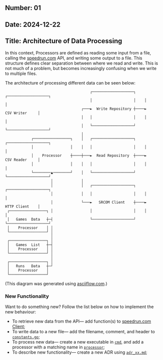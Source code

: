 ## Number: 01
## Date: 2024-12-22
## Title: Architecture of Data Processing

In this context, Processors are defined as reading some input from a file, calling 
the [speedrun.com](https://www.speedrun.com) API, and writing some output to a file. 
This structure defines clear separation between where we read and write. This is not 
much of a problem, but becomes increasingly confusing when we write to multiple files. 

The architecture of processing different data can be seen below:
                                                                                         
```                                                                               
                                       ┌───────────────────┐    ┌───────────────────┐ 
                                       │                   │    │                   │ 
                                   ┌───►  Write Repository ┼────►    CSV Writer     │ 
                                   │   │                   │    │                   │ 
                                   │   └───────────────────┘    └───────────────────┘ 
                                   │                                                  
            ┌─────────────────┐    │   ┌───────────────────┐    ┌───────────────────┐ 
            │                 │    │   │                   │    │                   │ 
            │    Processor    ┼────┼───►  Read Repository  ┼────►    CSV Reader     │ 
            │                 │    │   │                   │    │                   │ 
            └────────▲────────┘    │   └───────────────────┘    └───────────────────┘ 
                     │             │                                                  
                     │             │   ┌───────────────────┐    ┌───────────────────┐ 
                     │             │   │                   │    │                   │ 
                     │             └───►   SRCOM Client    ┼────►    HTTP Client    │ 
 ┌─────────────────┐ │                 │                   │    │                   │ 
 │   Games  Data   ┼─┤                 └───────────────────┘    └───────────────────┘ 
 │    Processor    │ │                                                                
 └─────────────────┘ │                                                                
                     │                                                                
 ┌─────────────────┐ │                                                                
 │   Games  List   ┼─┤                                                                
 │    Processor    │ │                                                                
 └─────────────────┘ │                                                                
                     │                                                                
 ┌─────────────────┐ │                                                                
 │   Runs   Data   ┼─┘                                                                
 │    Processor    │                                                                  
 └─────────────────┘                                                                  
```
(This diagram was generated using [asciiflow.com](https://asciiflow.com/#/).)

### New Functionality

Want to do something new? Follow the list below on how to implement the new behaviour:

* To retrieve new data from the API— add function(s) to [speedrun.com Client](../internal/srcom_api/v1.go); 
* To write data to a new file— add the filename, comment, and header to [`constants.go`](../internal/repository/constants.go);
* To process new data— create a new executable in [`cmd`](../cmd/), and add a processor with a matching name in [`processor`](../internal/processor/);
* To describe new functionality— create a new ADR using [`adr_xx.md`](./adr_xx.md);